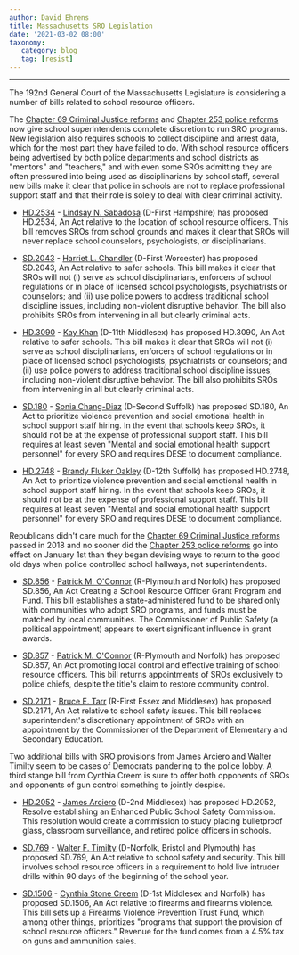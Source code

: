 ```yaml
---
author: David Ehrens
title: Massachusetts SRO Legislation
date: '2021-03-02 08:00'
taxonomy:
   category: blog
   tag: [resist]
---
```

---
The 192nd General Court of the Massachusetts Legislature is considering a number of bills related to school resource officers.

The [Chapter 69 Criminal Justice reforms](https://malegislature.gov/Laws/SessionLaws/Acts/2018/Chapter69) and [Chapter 253 police reforms](https://malegislature.gov/Laws/SessionLaws/Acts/2020/Chapter253) now give school superintendents complete discretion to run SRO programs. New legislation also requires schools to collect discipline and arrest data, which for the most part they have failed to do. With school resource officers being advertised by both police departments and school districts as "mentors" and "teachers," and with even some SROs admitting they are often pressured into being used as disciplinarians by school staff, several new bills make it clear that police in schools are not to replace professional support staff and that their role is solely to deal with clear criminal activity.

-   [HD.2534](https://malegislature.gov/Bills/192/HD2534) - [Lindsay N. Sabadosa](https://scorecard.progressivemass.com/legislator/05f9b238-283f-4529-8989-ff7d1bda60a8) (D-First Hampshire) has proposed HD.2534, An Act relative to the location of school resource officers. This bill removes SROs from school grounds and makes it clear that SROs will never replace school counselors, psychologists, or disciplinarians.

-   [SD.2043](https://malegislature.gov/Bills/192/SD2043) - [Harriet L. Chandler](https://scorecard.progressivemass.com/legislator/51061aeb-a4a4-470a-9618-4053cae39a48) (D-First Worcester) has proposed SD.2043, An Act relative to safer schools. This bill makes it clear that SROs will not (i) serve as school disciplinarians, enforcers of school regulations or in place of licensed school psychologists, psychiatrists or counselors; and (ii) use police powers to address traditional school discipline issues, including non-violent disruptive behavior. The bill also prohibits SROs from intervening in all but clearly criminal acts.

-   [HD.3090](https://malegislature.gov/Bills/192/HD3090) - [Kay Khan](https://scorecard.progressivemass.com/legislator/61a670a7-37a6-42f0-8c8f-4cfc1d93693a) (D-11th Middlesex) has proposed HD.3090, An Act relative to safer schools. This bill makes it clear that SROs will not (i) serve as school disciplinarians, enforcers of school regulations or in place of licensed school psychologists, psychiatrists or counselors; and (ii) use police powers to address traditional school discipline issues, including non-violent disruptive behavior. The bill also prohibits SROs from intervening in all but clearly criminal acts.

-   [SD.180](https://malegislature.gov/Bills/192/SD180) - [Sonia Chang-Diaz](https://scorecard.progressivemass.com/legislator/4988891a-7204-4880-8f5f-776861f75b94) (D-Second Suffolk) has proposed SD.180, An Act to prioritize violence prevention and social emotional health in school support staff hiring. In the event that schools keep SROs, it should not be at the expense of professional support staff. This bill requires at least seven "Mental and social emotional health support personnel" for every SRO and requires DESE to document compliance.

-   [HD.2748](https://malegislature.gov/Bills/192/HD2748) - [Brandy Fluker Oakley](https://malegislature.gov/Legislators/Profile/BFO1/192) (D-12th Suffolk) has proposed HD.2748, An Act to prioritize violence prevention and social emotional health in school support staff hiring. In the event that schools keep SROs, it should not be at the expense of professional support staff. This bill requires at least seven "Mental and social emotional health support personnel" for every SRO and requires DESE to document compliance.

Republicans didn't care much for the [Chapter 69 Criminal Justice reforms](https://malegislature.gov/Laws/SessionLaws/Acts/2018/Chapter69) passed in 2018 and no sooner did the [Chapter 253 police reforms](https://malegislature.gov/Laws/SessionLaws/Acts/2020/Chapter253) go into effect on January 1st than they began devising ways to return to the good old days when police controlled school hallways, not superintendents.

-   [SD.856](https://malegislature.gov/Bills/192/SD856) - [Patrick M. O'Connor](https://scorecard.progressivemass.com/legislator/493988da-4de8-49a0-8d6c-090097e89920) (R-Plymouth and Norfolk) has proposed SD.856, An Act Creating a School Resource Officer Grant Program and Fund. This bill establishes a state-administered fund to be shared only with communities who adopt SRO programs, and funds must be matched by local communities. The Commissioner of Public Safety (a political appointment) appears to exert significant influence in grant awards.

-   [SD.857](https://malegislature.gov/Bills/192/SD857) - [Patrick M. O'Connor](https://scorecard.progressivemass.com/legislator/493988da-4de8-49a0-8d6c-090097e89920) (R-Plymouth and Norfolk) has proposed SD.857, An Act promoting local control and effective training of school resource officers. This bill returns appointments of SROs exclusively to police chiefs, despite the title's claim to restore community control.

-   [SD.2171](https://malegislature.gov/Bills/192/SD2171) - [Bruce E. Tarr](https://scorecard.progressivemass.com/legislator/429f87cf-f7a1-4201-ade4-9efeb9149d03) (R-First Essex and Middlesex) has proposed SD.2171, An Act relative to school safety issues. This bill replaces superintendent's discretionary appointment of SROs with an appointment by the Commissioner of the Department of Elementary and Secondary Education.

Two additional bills with SRO provisions from James Arciero and Walter Timilty seem to be cases of Democrats pandering to the police lobby. A third stange bill from Cynthia Creem is sure to offer both opponents of SROs and opponents of gun control something to jointly despise.

-   [HD.2052](https://malegislature.gov/Bills/192/HD2052) - [James Arciero](https://scorecard.progressivemass.com/legislator/70e42c78-89e1-43cb-bc65-7d0da132daa2) (D-2nd Middlesex) has proposed HD.2052, Resolve establishing an Enhanced Public School Safety Commission. This resolution would create a commission to study placing bulletproof glass, classroom surveillance, and retired police officers in schools.

-   [SD.769](https://malegislature.gov/Bills/192/SD769) - [Walter F. Timilty](https://scorecard.progressivemass.com/legislator/0db5ab85-b9c0-4b48-a0b4-d5944bab0a2d) (D-Norfolk, Bristol and Plymouth) has proposed SD.769, An Act relative to school safety and security. This bill involves school resource officers in a requirement to hold live intruder drills within 90 days of the beginning of the school year.

-   [SD.1506](https://malegislature.gov/Bills/192/SD1506) - [Cynthia Stone Creem](https://scorecard.progressivemass.com/legislator/ece82669-b6f6-4f0f-ae5d-7b238b1cd1dd) (D-1st Middlesex and Norfolk) has proposed SD.1506, An Act relative to firearms and firearms violence. This bill sets up a Firearms Violence Prevention Trust Fund, which among other things, prioritizes "programs that support the provision of school resource officers." Revenue for the fund comes from a 4.5% tax on guns and ammunition sales.

